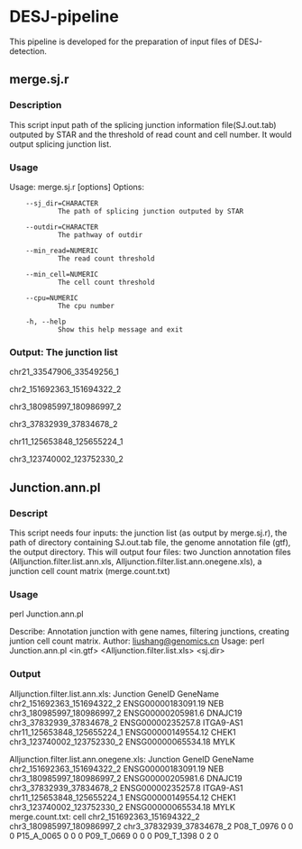# DESJ-pipeline

This pipeline is developed for the preparation of input files of DESJ-detection.

## merge.sj.r

### Description
  This script input path of the splicing junction information file(SJ.out.tab) outputed by STAR and the threshold of read count and cell number. It would output splicing junction list.
 
### Usage

Usage: merge.sj.r [options]
Options:

        --sj_dir=CHARACTER
                The path of splicing junction outputed by STAR

        --outdir=CHARACTER
                The pathway of outdir

        --min_read=NUMERIC
                The read count threshold

        --min_cell=NUMERIC
                The cell count threshold

        --cpu=NUMERIC
                The cpu number

        -h, --help
                Show this help message and exit

### Output: The junction list

chr21_33547906_33549256_1

chr2_151692363_151694322_2

chr3_180985997_180986997_2

chr3_37832939_37834678_2

chr11_125653848_125655224_1

chr3_123740002_123752330_2

## Junction.ann.pl
### Descript
This script needs four inputs: the junction list (as output by merge.sj.r), the path of directory containing SJ.out.tab file, the genome annotation file (gtf), the output directory.
This will output four files: two Junction annotation files (Alljunction.filter.list.ann.xls, Alljunction.filter.list.ann.onegene.xls), a junction cell count matrix (merge.count.txt)

### Usage
perl Junction.ann.pl

Describe:
        Annotation junction with gene names, filtering junctions, creating juntion cell count matrix.
Author:
        liushang@genomics.cn
Usage:
        perl  Junction.ann.pl  <in.gtf>  <Alljunction.filter.list.xls>  <sj.dir>  <Outdir>

### Output
Alljunction.filter.list.ann.xls:
  Junction  GeneID    GeneName
  chr2_151692363_151694322_2      ENSG00000183091.19      NEB
  chr3_180985997_180986997_2      ENSG00000205981.6       DNAJC19
  chr3_37832939_37834678_2        ENSG00000235257.8       ITGA9-AS1
  chr11_125653848_125655224_1     ENSG00000149554.12      CHEK1
  chr3_123740002_123752330_2      ENSG00000065534.18      MYLK

Alljunction.filter.list.ann.onegene.xls:
  Junction  GeneID    GeneName
  chr2_151692363_151694322_2      ENSG00000183091.19      NEB
  chr3_180985997_180986997_2      ENSG00000205981.6       DNAJC19
  chr3_37832939_37834678_2        ENSG00000235257.8       ITGA9-AS1
  chr11_125653848_125655224_1     ENSG00000149554.12      CHEK1
  chr3_123740002_123752330_2      ENSG00000065534.18      MYLK
merge.count.txt:
cell    chr2_151692363_151694322_2      chr3_180985997_180986997_2      chr3_37832939_37834678_2
P08_T_0976      0       0       0
P15_A_0065      0       0       0
P09_T_0669      0       0       0
P09_T_1398      0       2       0

